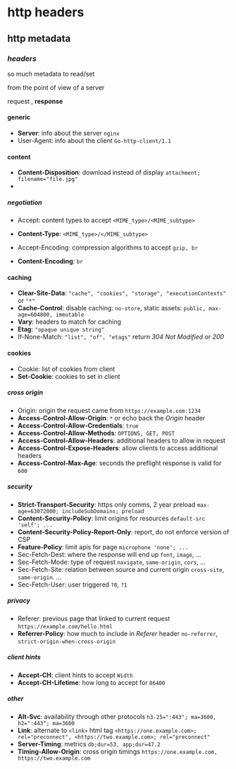 # http headers

## http metadata


### _headers_

so much metadata to read/set

from the point of view of a server

request , **response**

#### generic

- **Server**: info about the server `nginx`
- User-Agent: info about the client `Go-http-client/1.1`

#### content

- **Content-Disposition**: download instead of display `attachment; filename="file.jpg"`
-

##### _negotiation_

- Accept: content types to accept `<MIME_type>/<MIME_subtype>`
- **Content-Type**: `<MIME_type>/</MIME_subtype>`

- Accept-Encoding: compression algorithms to accept `gzip, br`
- **Content-Encoding**: `br`

#### caching

- **Clear-Site-Data**: `"cache", "cookies", "storage", "executionContexts"` or `"*"`
- **Cache-Control**: disable caching: `no-store`, static assets: `public, max-age=604800, immutable`
- **Vary**: headers to match for caching
- **Etag**: `"opaque unique string"`
- If-None-Match: `"list", "of", "etags"` return _304 Not Modified_ or _200_

#### cookies

- Cookie: list of cookies from client
- **Set-Cookie**: cookies to set in client

##### _cross origin_

- Origin: origin the request came from `https://example.com:1234`
- **Access-Control-Allow-Origin**: `*` or echo back the _Origin_ header
- **Access-Control-Allow-Credentials**: `true`
- **Access-Control-Allow-Methods**: `OPTIONS, GET, POST`
- **Access-Control-Allow-Headers**: additional headers to allow in request
- **Access-Control-Expose-Headers**: allow clients to access additional headers
- **Access-Control-Max-Age**: seconds the preflight response is valid for `600`

##### _security_

- **Strict-Transport-Security**: https only comms, 2 year preload `max-age=63072000; includeSubDomains; preload`
- **Content-Security-Policy**: limit origins for resources `default-src 'self'; ...`
- **Content-Security-Policy-Report-Only**: report, do not enforce version of CSP
- **Feature-Policy**: limit apis for page `microphone 'none'; ...`
- Sec-Fetch-Dest: where the response will end up `font`, `image`, ...
- Sec-Fetch-Mode: type of request `navigate`, `same-origin`, `cors`, ...
- Sec-Fetch-Site: relation between source and current origin `cross-site`, `same-origin`. ...
- Sec-Fetch-User: user triggered `?0`, `?1`

##### _privacy_

- Referer: previous page that linked to current request `https://example.com/hello.html`
- **Referrer-Policy**: how much to include in _Referer_ header `no-referrer`, `strict-origin-when-cross-origin`

##### _client hints_

- **Accept-CH**: client hints to accept `Width`
- **Accept-CH-Lifetime**: how long to accept for `86400`

##### _other_

- **Alt-Svc**: availability through other protocols `h3-25=":443"; ma=3600, h2=":443"; ma=3600`
- **Link**: alternate to `<link>` html tag `<https://one.example.com>; rel="preconnect", <https://two.example.com>; rel="preconnect"`
- **Server-Timing**: metrics `db;dur=53, app;dur=47.2`
- **Timing-Allow-Origin**: cross origin timings `https://one.example.com, https://two.example.com`
